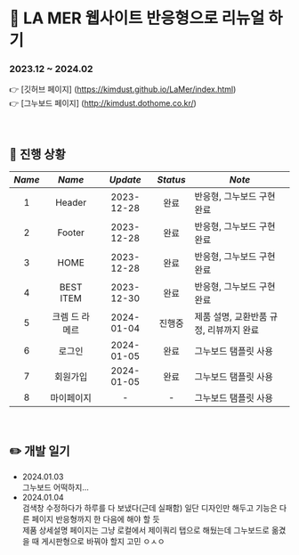 :dizzy: LA MER 웹사이트 반응형으로 리뉴얼 하기    
=============

### 2023.12 ~ 2024.02     
:point_right: [깃허브 페이지] (https://kimdust.github.io/LaMer/index.html)  
:point_right: [그누보드 페이지] (http://kimdust.dothome.co.kr/)

<br/>

## :date: 진행 상황

|    _**Name**_ |     _**Name**_     	| _**Update**_| _**Status**_| _**Note**_                                                               	|
|:-------------:|:---------------:   	|:----------:	|:----------:	|-------------------------------------------------------------------------- |
|      1        |      Header       	| 2023-12-28 	|    완료    	| 반응형, 그누보드 구현 완료                                                     	|
|      2        |      Footer       	| 2023-12-28 	|    완료    	| 반응형, 그누보드 구현 완료                                                     	|
|      3        |       HOME      	  | 2023-12-28 	|    완료    	| 반응형, 그누보드 구현 완료                                                     	|
|      4        |    BEST ITEM    	  | 2023-12-30 	|    완료    	| 반응형, 그누보드 구현 완료                                                     	|
|      5        | 크렘 드 라 메르 	      | 2024-01-04 	|   진행중     	| 제품 설명, 교환반품 규정, 리뷰까지 완료                                            |
|      6        |      로그인       	  | 2024-01-05	|    완료     	| 그누보드 탬플릿 사용                                                         	|
|      7        |     회원가입        	| 2024-01-05  |    완료     	| 그누보드 탬플릿 사용                                                         	|
|      8        |     마이페이지        	|      -      |    -       	| 그누보드 탬플릿 사용                                                         	|

<br/>

## :pencil2: 개발 일기
- 2024.01.03    
  그누보드 어떡하지...
- 2024.01.04    
  검색창 수정하다가 하루를 다 보냈다(근데 실패함) 일단 디자인만 해두고 기능은 다른 페이지 반응형까지 한 다음에 해야 할 듯   
  제품 상세설명 페이지는 그냥 로컬에서 제이쿼리 탭으로 해뒀는데 그누보드로 옮겼을 때 게시판형으로 바꿔야 할지 고민 ㅇㅅㅇ
  
